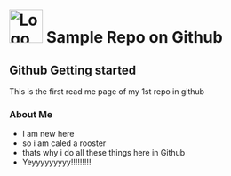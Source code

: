 # <a href='http://pluralsight.com'><img src='https://opstestsg.blob.core.windows.net/sampl-container3/mgmt BS.jpg' height='60' alt='Logo' /></a> Sample Repo on Github

## Github Getting started
This is the first read me page of my 1st repo in github

### About Me
- I am new here
- so i am caled a rooster
- thats why i do all these things here in Github
- Yeyyyyyyyyy!!!!!!!!!
